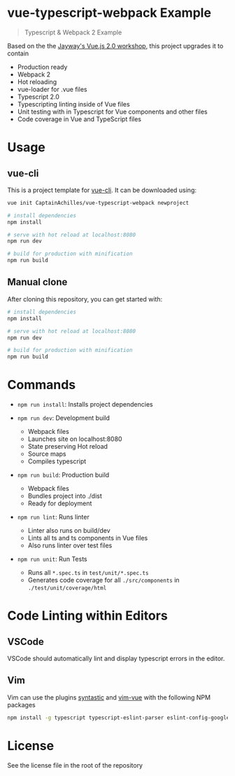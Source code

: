 # vue-typescript-webpack Example

> Typescript & Webpack 2 Example

Based on the the [Jayway's Vue.js 2.0 workshop](https://jayway.github.io/vue-js-workshop/), this project upgrades it to contain
  * Production ready
  * Webpack 2
  * Hot reloading
  * vue-loader for .vue files
  * Typescript 2.0
  * Typescripting linting inside of Vue files
  * Unit testing with in Typescript for Vue components and other files
  * Code coverage in Vue and TypeScript files

# Usage
## vue-cli
This is a project template for [vue-cli](https://github.com/vuejs/vue-cli). It can be downloaded using:
```bash
vue init CaptainAchilles/vue-typescript-webpack newproject

# install dependencies
npm install

# serve with hot reload at localhost:8080
npm run dev

# build for production with minification
npm run build
```

## Manual clone 
After cloning this repository, you can get started with:

``` bash
# install dependencies
npm install

# serve with hot reload at localhost:8080
npm run dev

# build for production with minification
npm run build
```

# Commands

* `npm run install`: Installs project dependencies
* `npm run dev`: Development build
  * Webpack files
  * Launches site on localhost:8080
  * State preserving Hot reload
  * Source maps
  * Compiles typescript

* `npm run build`: Production build
  * Webpack files
  * Bundles project into ./dist 
  * Ready for deployment

* `npm run lint`: Runs linter
  * Linter also runs on build/dev
  * Lints all ts and ts components in Vue files
  * Also runs linter over test files

* `npm run unit`: Run Tests
  * Runs all `*.spec.ts` in `test/unit/*.spec.ts`
  * Generates code coverage for all `./src/components` in `./test/unit/coverage/html`

# Code Linting within Editors

## VSCode
VSCode should automatically lint and display typescript errors in the editor.

## Vim
Vim can use the plugins [syntastic](https://github.com/vim-syntastic/syntastic) 
and [vim-vue](https://github.com/posva/vim-vue) with the 
following NPM packages

``` bash
npm install -g typescript typescript-eslint-parser eslint-config-google eslint
```

# License
See the license file in the root of the repository

